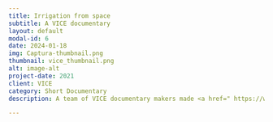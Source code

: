 ```yaml
---
title: Irrigation from space
subtitle: A VICE documentary
layout: default
modal-id: 6
date: 2024-01-18
img: Captura-thumbnail.png
thumbnail: vice_thumbnail.png
alt: image-alt
project-date: 2021
client: VICE
category: Short Documentary
description: A team of VICE documentary makers made <a href=" https://www.youtube.com/watch?v=CnDAPJTwEmA">a short documentary</a> about VanderSat where they created a story around a project we were leading in Mozambique. This project had the aim to optimize water productivity for an irrigated sugarcane plantation near the Capital Maputo. The sugarcane plantation uses ten times the amount of water all households in Maputo use in one year. We were trying to understand their production issues and finding ways to help assist the irrigation practices with remote sensing technologies.

---
```

